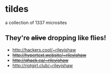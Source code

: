 tildes
======

a collection of 1337 microsites

## They're ~~alive~~ dropping like flies!

 - http://hackers.cool/~rileyjshaw
 - ~~http://hypertext.website/~rileyjshaw~~
 - ~~http://qhack.ca/~rileyjshaw~~
 - http://riotgirl.club/~rileyjshaw
